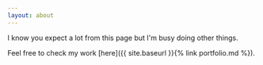 ```yaml
---
layout: about
---
```


I know you expect a lot from this page but I'm busy doing other things.

Feel free to check my work [here]({{ site.baseurl }}{% link portfolio.md %}).